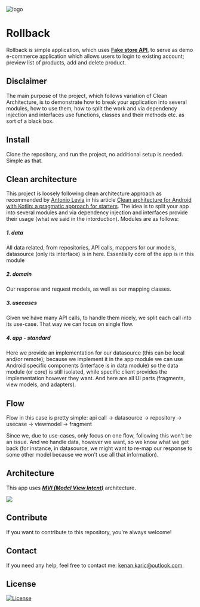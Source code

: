 ![logo](https://user-images.githubusercontent.com/30006970/125198167-1c557600-e261-11eb-8086-eaf5e631d5b1.png)

# Rollback

Rollback is simple application, which uses [**Fake store API**](https://fakestoreapi.com/), to serve as demo e-commerce application which allows users to login to existing account; preview list of products, add and delete product.

## Disclaimer

The main purpose of the project, which follows variation of Clean Architecture, is to demonstrate how to break your application into several modules, how to use them, how to split the work and via dependency injection and interfaces use functions, classes and their methods etc. as sort of a black box.

## Install

Clone the repository, and run the project, no additional setup is needed. Simple as that.

## Clean architecture
This project is loosely following clean architecture approach as recommended by [Antonio Levia](https://antonioleiva.com/) in his article [Clean architecture for Android with Kotlin: a pragmatic approach for starters](https://antonioleiva.com/clean-architecture-android/). The idea is to split your app into several modules and via dependency injection and interfaces provide their usage (what we said in the intorduction).
Modules are as follows:
##### 1. data
All data related, from repositories, API calls, mappers for our models, datasource (only its interface) is in here. Essentially core of the app is in this module
##### 2. domain
Our response and request models, as well as our mapping classes.
##### 3. usecases
Given we have many API calls, to handle them nicely, we split each call into its use-case. That way we can focus on single flow.
##### 4. app - standard
Here we provide an implementation for our datasource (this can be local and/or remote); because we implement it in the app module we can use Android specific components (interface is in data module) so the data module (or core) is still isolated, while specific client provides the implementation however they want.
And here are all UI parts (fragments, view models, and adapters).

## Flow
Flow in this case is pretty simple:
api call -> datasource -> repository -> usecase -> viewmodel -> fragment

Since we, due to use-cases, only focus on one flow, following this won't be an issue. And we handle data, however we want, so we know what we get back (for instance, in datasource, we might want to re-map our response to some other model because we won't use all that information).

## Architecture

This app uses [***MVI (Model View Intent)***](https://hannesdorfmann.com/android/mosby3-mvi-1/) architecture.

![](https://miro.medium.com/max/500/1*yqiynGx9AADPPT52b37idQ.png)

## Contribute

If you want to contribute to this repository, you're always welcome!

## Contact

If you need any help, feel free to contact me: kenan.karic@outlook.com.

## License
[![License](https://img.shields.io/badge/License-Apache%202.0-blue.svg)](https://opensource.org/licenses/Apache-2.0)
